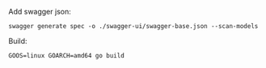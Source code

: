 Add swagger json:

`swagger generate spec -o ./swagger-ui/swagger-base.json --scan-models`

Build:

`GOOS=linux GOARCH=amd64 go build`